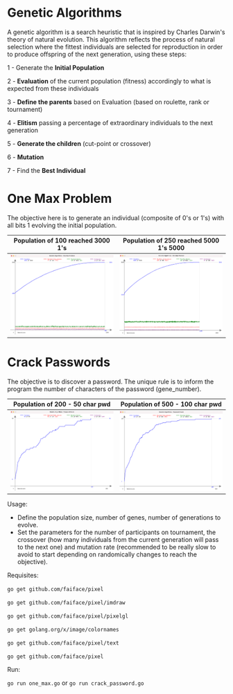 # Genetic Algorithms

A genetic algorithm is a search heuristic that is inspired by Charles Darwin's theory of natural evolution. This algorithm reflects the process of natural selection where the fittest individuals are selected for reproduction in order to produce offspring of the next generation, using these steps:

1 - Generate the **Initial Population**

2 - **Evaluation** of the current population (fitness) accordingly to what is expected from these individuals

3 - **Define the parents** based on Evaluation (based on roulette, rank or tournament)

4 - **Elitism** passing a percentage of extraordinary individuals to the next generation

5 - **Generate the children** (cut-point or crossover)

6 - **Mutation**

7 - Find the **Best Individual**

# One Max Problem
The objective here is to generate an individual (composite of 0's or 1's) with all bits 1 evolving the initial population.

**Population of 100 reached 3000 1's** | **Population of 250 reached 5000 1's 5000**
:-------------------------:|:-------------------------:
<img width="430" alt="horizontal" src="https://github.com/cassianoperin/Genetic_Algorithms/blob/main/Images/Onemax_3000.png">  |  <img width="430" alt="vertical" src="https://github.com/cassianoperin/Genetic_Algorithms/blob/main/Images/Onemax_5000.png">


# Crack Passwords
The objective is to discover a password. The unique rule is to inform the program the number of characters of the password (gene_number).

**Population of 200 - 50 char pwd** | **Population of 500 - 100 char pwd**
:-------------------------:|:-------------------------:
<img width="430" alt="horizontal" src="https://github.com/cassianoperin/Genetic_Algorithms/blob/main/Images/Password_50.png">  |  <img width="430" alt="vertical" src="https://github.com/cassianoperin/Genetic_Algorithms/blob/main/Images/Password_100.png">


Usage:
- Define the population size, number of genes, number of generations to evolve.
- Set the parameters for the number of participants on tournament, the crossover (how many individuals from the current generation will pass to the next one) and mutation rate (recommended to be really slow to avoid to start depending on randomically changes to reach the objective).

Requisites:

`go get github.com/faiface/pixel`

`go get github.com/faiface/pixel/imdraw`

`go get github.com/faiface/pixel/pixelgl`

`go get golang.org/x/image/colornames`

`go get github.com/faiface/pixel/text`

`go get github.com/faiface/pixel`

Run:

`go run one_max.go` or `go run crack_password.go`
